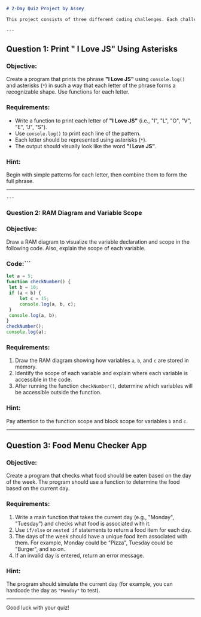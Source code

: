 ```markdown
# 2-Day Quiz Project by Assey

This project consists of three different coding challenges. Each challenge is designed to test your understanding of JavaScript and basic programming concepts.

---
```

## Question 1: **Print " I Love JS" Using Asterisks**

### **Objective:**
Create a program that prints the phrase **"I Love JS"** using `console.log()` and asterisks (`*`) in such a way that each letter of the phrase forms a recognizable shape. Use functions for each letter.

### **Requirements:**
- Write a function to print each letter of **"I Love JS"** (i.e., "I", "L", "O", "V", "E", "J", "S").
- Use `console.log()` to print each line of the pattern.
- Each letter should be represented using asterisks (`*`).
- The output should visually look like the word **"I Love JS"**.

### **Hint:**
Begin with simple patterns for each letter, then combine them to form the full phrase.

  ---
```
---
```
### Question 2: **RAM Diagram and Variable Scope**

### **Objective:**
Draw a RAM diagram to visualize the variable declaration and scope in the following code. Also, explain the scope of each variable.

### **Code:**```


   ```javascript
let a = 5;
function checkNumber() {
    let b = 10;
    if (a < b) {
        let c = 15;
        console.log(a, b, c);
    }
    console.log(a, b);
}
checkNumber();
console.log(a);
```

### **Requirements:**
1. Draw the RAM diagram showing how variables `a`, `b`, and `c` are stored in memory.
2. Identify the scope of each variable and explain where each variable is accessible in the code.
3. After running the function `checkNumber()`, determine which variables will be accessible outside the function.

### **Hint:**
Pay attention to the function scope and block scope for variables `b` and `c`.

---

## Question 3: **Food Menu Checker App**

### **Objective:**
Create a program that checks what food should be eaten based on the day of the week. The program should use a function to determine the food based on the current day.

### **Requirements:**
1. Write a main function that takes the current day (e.g., "Monday", "Tuesday") and checks what food is associated with it.
2. Use `if/else` or `nested if` statements to return a food item for each day.
3. The days of the week should have a unique food item associated with them. For example, Monday could be "Pizza", Tuesday could be "Burger", and so on.
4. If an invalid day is entered, return an error message.

### **Hint:**
The program should simulate the current day (for example, you can hardcode the day as `"Monday"` to test).

---

Good luck with your quiz!
```


